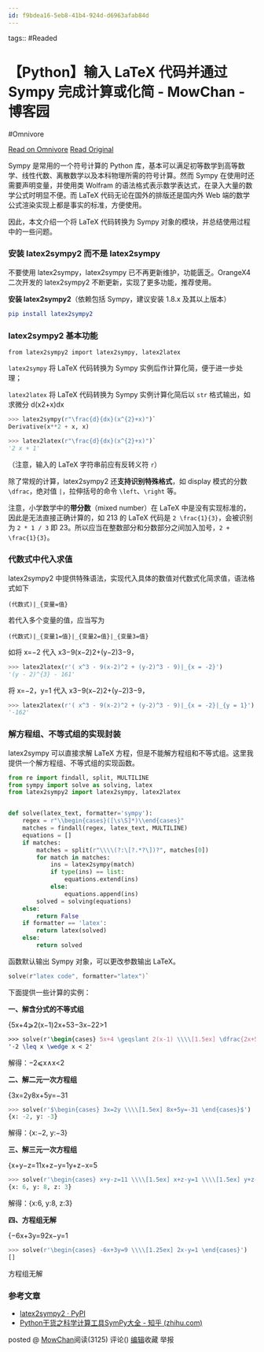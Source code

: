 ```yaml
---
id: f9bdea16-5eb8-41b4-924d-d6963afab84d
---
```



tags::  #Readed 

# 【Python】输入 LaTeX 代码并通过 Sympy 完成计算或化简 - MowChan - 博客园
#Omnivore

[Read on Omnivore](https://omnivore.app/me/python-la-te-x-sympy-mow-chan-19072faff93)
[Read Original](https://www.cnblogs.com/mowchan/p/calculate-latex-formula-by-sympy.html)

Sympy 是常用的一个符号计算的 Python 库，基本可以满足初等数学到高等数学、线性代数、离散数学以及本科物理所需的符号计算。然而 Sympy 在使用时还需要声明变量，并使用类 Wolfram 的语法格式表示数学表达式，在录入大量的数学公式时明显不便。而 LaTeX 代码无论在国外的排版还是国内外 Web 端的数学公式渲染实现上都是事实的标准，方便使用。

因此，本文介绍一个将 LaTeX 代码转换为 Sympy 对象的模块，并总结使用过程中的一些问题。

### 安装 latex2sympy2 而不是 latex2sympy

不要使用 latex2sympy，latex2sympy 已不再更新维护，功能匮乏。OrangeX4 二次开发的 latex2sympy2 不断更新，实现了更多功能，推荐使用。

**安装 latex2sympy2**（依赖包括 Sympy，建议安装 1.8.x 及其以上版本）

```cmake
pip install latex2sympy2

```

### latex2sympy2 基本功能

```angelscript
from latex2sympy2 import latex2sympy, latex2latex

```

`latex2sympy` 将 LaTeX 代码转换为 Sympy 实例后作计算化简，便于进一步处理；

`latex2latex` 将 LaTeX 代码转换为 Sympy 实例计算化简后以 `str` 格式输出，如求微分 d(x2+x)dx

```python
>>> latex2sympy(r"\frac{d}{dx}(x^{2}+x)")`
Derivative(x**2 + x, x)

>>> latex2latex(r"\frac{d}{dx}(x^{2}+x)")`
'2 x + 1'

```

（注意，输入的 LaTeX 字符串前应有反转义符 `r`）

除了常规的计算，latex2sympy2 还**支持识别特殊格式**，如 display 模式的分数 `\dfrac`，绝对值 `|`，拉伸括号的命令 `\left`、`\right` 等。

注意，小学数学中的**带分数**（mixed number）在 LaTeX 中是没有实现标准的，因此是无法直接正确计算的，如 213 的 LaTeX 代码是 `2 \frac{1}{3}`，会被识别为 `2 * 1 / 3` 即 23。所以应当在整数部分和分数部分之间加入加号，`2 + \frac{1}{3}`。

### 代数式中代入求值

latex2sympy2 中提供特殊语法，实现代入具体的数值对代数式化简求值，语法格式如下

`(代数式)|_{变量=值}`

若代入多个变量的值，应当写为

`(代数式)|_{变量1=值}|_{变量2=值}|_{变量3=值}`

如将 x\=−2 代入 x3−9(x−2)2+(y−2)3−9，

```python
>>> latex2latex(r'( x^3 - 9(x-2)^2 + (y-2)^3 - 9)|_{x = -2}')
'(y - 2)^{3} - 161'

```

将 x\=−2，y\=1 代入 x3−9(x−2)2+(y−2)3−9，

```python
>>> latex2latex(r'( x^3 - 9(x-2)^2 + (y-2)^3 - 9)|_{x = -2}|_{y = 1}')
'-162'

```

### 解方程组、不等式组的实现封装

latex2sympy 可以直接求解 LaTeX 方程，但是不能解方程组和不等式组。这里我提供一个解方程组、不等式组的实现函数。

```python
from re import findall, split, MULTILINE
from sympy import solve as solving, latex
from latex2sympy2 import latex2sympy, latex2latex


def solve(latex_text, formatter='sympy'):
    regex = r"\\begin{cases}([\s\S]*)\\end{cases}"
    matches = findall(regex, latex_text, MULTILINE)
    equations = []
    if matches:
        matches = split(r"\\\\(?:\[?.*?\])?", matches[0])
        for match in matches:
            ins = latex2sympy(match)
            if type(ins) == list:
                equations.extend(ins)
            else:
                equations.append(ins)
        solved = solving(equations)
    else:
        return False
    if formatter == 'latex':
        return latex(solved)
    else:
        return solved

```

函数默认输出 Sympy 对象，可以更改参数输出 LaTeX。

```awk
solve(r"latex code", formatter="latex")` 

```

下面提供一些计算的实例：

**一、解含分式的不等式组**

{5x+4⩾2(x−1)2x+53−3x−22\>1

```tex
>>> solve(r'\begin{cases} 5x+4 \geqslant 2(x-1) \\\\[1.5ex] \dfrac{2x+5}{3}-\dfrac{3x-2}{2}>1 \end{cases}', formatter='latex')
'-2 \leq x \wedge x < 2'

```

解得：−2⩽x∧x<2

**二、解二元一次方程组**

{3x\=2y8x+5y\=−31

```python
>>> solve(r'$\begin{cases} 3x=2y \\\\[1.5ex] 8x+5y=-31 \end{cases}$')
{x: -2, y: -3}

```

解得：{x:−2, y:−3}

**三、解三元一次方程组**

{x+y−z\=11x+z−y\=1y+z−x\=5

```python
>>> solve(r'\begin{cases} x+y-z=11 \\\\[1.5ex] x+z-y=1 \\\\[1.5ex] y+z-x=5 \end{cases}')
{x: 6, y: 8, z: 3}

```

解得：{x:6, y:8, z:3}

**四、方程组无解**

{−6x+3y\=92x−y\=1

```python
>>> solve(r'\begin{cases} -6x+3y=9 \\\\[1.25ex] 2x-y=1 \end{cases}')
[]

```

方程组无解

### 参考文章

* [latex2sympy2 · PyPI](https://pypi.org/project/latex2sympy2/)
* [Python干货之科学计算工具SymPy大全 - 知乎 (zhihu.com)](https://zhuanlan.zhihu.com/p/337412103)

posted @ [MowChan](https://www.cnblogs.com/mowchan)阅读(3125) 评论() [编辑](https://i.cnblogs.com/EditPosts.aspx?postid=17065458)收藏 举报

